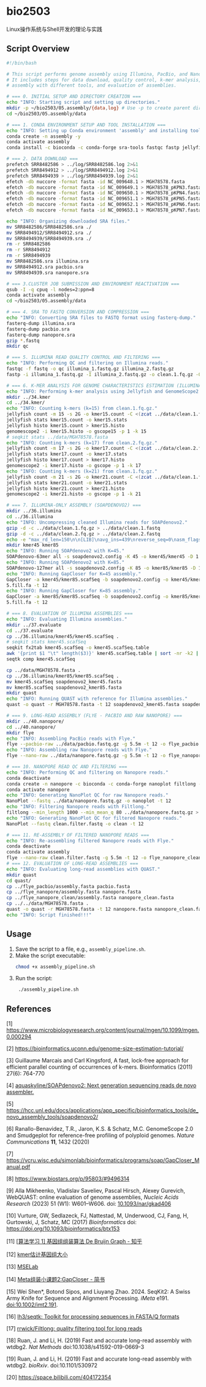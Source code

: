 # bio2503
Linux操作系统与Shell开发的理论与实践

## Script Overview

```bash
#!/bin/bash

# This script performs genome assembly using Illumina, PacBio, and Nanopore data.
# It includes steps for data download, quality control, k-mer analysis,
# assembly with different tools, and evaluation of assemblies.

# === 0. INITIAL SETUP AND DIRECTORY CREATION ===
echo "INFO: Starting script and setting up directories."
mkdir -p ~/bio2503/05.assembly/{data,log} # Use -p to create parent dirs if they don't exist and suppress errors if they do
cd ~/bio2503/05.assembly/data

# === 1. CONDA ENVIRONMENT SETUP AND TOOL INSTALLATION ===
echo "INFO: Setting up Conda environment 'assembly' and installing tools."
conda create -n assembly -y
conda activate assembly
conda install -c bioconda -c conda-forge sra-tools fastqc fastp jellyfish genomescope2 spades soapdenovo2 soapdenovo2-gapcloser seqkit seqtk quast flye

# === 2. DATA DOWNLOAD ===
prefetch SRR8482586 > ../log/SRR8482586.log 2>&1 
prefetch SRR8494912 > ../log/SRR8494912.log 2>&1 
prefetch SRR8494939 > ../log/SRR8494939.log 2>&1 
efetch -db nuccore -format fasta -id NC_009648.1 > MGH78578.fasta
efetch -db nuccore -format fasta -id NC_009649.1 > MGH78578_pKPN3.fasta
efetch -db nuccore -format fasta -id NC_009650.1 > MGH78578_pKPN4.fasta
efetch -db nuccore -format fasta -id NC_009651.1 > MGH78578_pKPN5.fasta
efetch -db nuccore -format fasta -id NC_009652.1 > MGH78578_pKPN6.fasta
efetch -db nuccore -format fasta -id NC_009653.1 > MGH78578_pKPN7.fasta

echo "INFO: Organizing downloaded SRA files."
mv SRR8482586/SRR8482586.sra ./
mv SRR8494912/SRR8494912.sra ./
mv SRR8494939/SRR8494939.sra ./
rm -r SRR8482586
rm -r SRR8494912
rm -r SRR8494939
mv SRR8482586.sra illumina.sra
mv SRR8494912.sra pacbio.sra
mv SRR8494939.sra nanopore.sra

# === 3.CLUSTER JOB SUBMISSION AND ENVIRONMENT REACTIVATION ===
qsub -I -q cpuq -l nodes=2:ppn=8
conda activate assembly
cd ~/bio2503/05.assembly/data

# === 4. SRA TO FASTQ CONVERSION AND COMPRESSION ===
echo "INFO: Converting SRA files to FASTQ format using fasterq-dump."
fasterq-dump illumina.sra
fasterq-dump pacbio.sra
fasterq-dump nanopore.sra
gzip *.fastq
mkdir qc

# === 5. ILLUMINA READ QUALITY CONTROL AND FILTERING ===
echo "INFO: Performing QC and filtering on Illumina reads."
fastqc -f fastq -o qc illumina_1.fastq.gz illumina_2.fastq.gz
fastp -i illumina_1.fastq.gz -I illumina_2.fastq.gz -o clean.1.fq.gz -O clean.2.fq.gz -D -z 4 -q 20 -u 30 -n 10 -f 20 -t 10 -F 20 -T 10 -h clean.html

# === 6. K-MER ANALYSIS FOR GENOME CHARACTERISTICS ESTIMATION (ILLUMINA) ===
echo "INFO: Performing k-mer analysis using Jellyfish and GenomeScope2."
mkdir ../34.kmer
cd ../34.kmer/
echo "INFO: Counting k-mers (k=15) from clean.1.fq.gz."
jellyfish count -m 15 -s 2G -o kmer15.count -C <(zcat ../data/clean.1.fq.gz) # 不支持压缩格式
jellyfish stats kmer15.count -o kmer15.stats
jellyfish histo kmer15.count > kmer15.histo
genomescope2 -i kmer15.histo -o gscope15 -p 1 -k 15
# seqkit stats ../data/MGH78578.fasta
echo "INFO: Counting k-mers (k=17) from clean.2.fq.gz."
jellyfish count -m 17 -s 2G -o kmer17.count -C <(zcat ../data/clean.2.fq.gz)
jellyfish stats kmer17.count -o kmer17.stats
jellyfish histo kmer17.count > kmer17.histo
genomescope2 -i kmer17.histo -o gscope -p 1 -k 17
echo "INFO: Counting k-mers (k=21) from clean.1.fq.gz."
jellyfish count -m 21 -s 2G -o kmer21.count -C <(zcat ../data/clean.1.fq.gz)
jellyfish stats kmer21.count -o kmer21.stats
jellyfish histo kmer21.count > kmer21.histo
genomescope2 -i kmer21.histo -o gscope -p 1 -k 21

# === 7. ILLUMINA-ONLY ASSEMBLY (SOAPDENOVO2) ===
mkdir ../36.illumina
cd ../36.illumina
echo "INFO: Uncompressing cleaned Illumina reads for SOAPdenovo2."
gzip -d -c ../data/clean.1.fq.gz > ../data/clean.1.fastq
gzip -d -c ../data/clean.2.fq.gz > ../data/clean.2.fastq
echo -e "max_rd_len=150\n\n[LIB]\navg_ins=439\nreverse_seq=0\nasm_flags=3\nrank=1\npair_num_cutoff=3\nq1=/full/path/clean.1.fastq\nq2=/full/path/clean.2.fastq" > soapdenovo2.config
mkdir kmer45 kmer85
echo "INFO: Running SOAPdenovo2 with K=45."
SOAPdenovo-63mer all -s soapdenovo2.config -K 45 -o kmer45/kmer45 -D 1 -d 1 -u 2 -p 16 > kmer45/kmer45.log 2>&1
echo "INFO: Running SOAPdenovo2 with K=85."
SOAPdenovo-127mer all -s soapdenovo2.config -K 85 -o kmer85/kmer85 -D 1 -d 1 -u 2 -p 16 > kmer85/kmer85.log 2>&1
echo "INFO: Running GapCloser for K=45 assembly."
GapCloser -a kmer45/kmer85.scafSeq -b soapdenovo2.config -o kmer45/kmer4
5.fill.fa -t 12
echo "INFO: Running GapCloser for K=85 assembly."
GapCloser -a kmer85/kmer85.scafSeq -b soapdenovo2.config -o kmer85/kmer8
5.fill.fa -t 12

# === 8. EVALUATION OF ILLUMINA ASSEMBLIES ===
echo "INFO: Evaluating Illumina assemblies."
mkdir ../37.evaluate
cd ../37.evaluate
cp ../36.illumina/kmer45/kmer45.scafSeq .
# seqkit stats kmer45.scafSeq
seqkit fx2tab kmer45.scafSeq -o kmer45.scafSeq.table
awk '{print $1 "\t" length($3)}' kmer45.scafSeq.table | sort -nr -k2 | head
seqtk comp kmer45.scafSeq

cp ../data/MGH78578.fasta .
cp ../36.illumina/kmer85/kmer85.scafSeq .
mv kmer45.scafSeq soapdenovo2_kmer45.fasta
mv kmer85.scafSeq soapdenovo2_kmer85.fasta
mkdir quast
echo "INFO: Running QUAST with reference for Illumina assemblies."
quast -o quast -r MGH78578.fasta -t 12 soapdenovo2_kmer45.fasta soapdenovo2_kmer85.fasta > quast/quast.log 2>&1

# === 9. LONG-READ ASSEMBLY (FLYE - PACBIO AND RAW NANOPORE) ===
mkdir ../40.nanopore/
cd ../40.nanopore/
mkdir flye
echo "INFO: Assembling PacBio reads with Flye."
flye --pacbio-raw ../data/pacbio.fastq.gz -g 5.5m -t 12 -o flye_pacbio > flye_pacbio.log 2>&1
echo "INFO: Assembling raw Nanopore reads with Flye."
flye --nano-raw ../data/nanopore.fastq.gz -g 5.5m -t 12 -o flye_nanopore > flye_nanopore.log 2>&1

# === 10. NANOPORE READ QC AND FILTERING ===
echo "INFO: Performing QC and filtering on Nanopore reads."
conda deactivate
conda create -n nanopore -c bioconda -c conda-forge nanoplot filtlong -y
conda activate nanopore
echo "INFO: Generating NanoPlot QC for raw Nanopore reads."
NanoPlot --fastq ../data/nanopore.fastq.gz -o nanoplot -t 12
echo "INFO: Filtering Nanopore reads with Filtlong."
filtlong --min_length 1000 --min_mean_q 80 ../data/nanopore.fastq.gz > clean.filter.fastq
echo "INFO: Generating NanoPlot QC for filtered Nanopore reads."
NanoPlot --fastq clean.filter.fastq -o clean -t 12

# === 11. RE-ASSEMBLY OF FILTERED NANOPORE READS ===
echo "INFO: Re-assembling filtered Nanopore reads with Flye."
conda deactivate
conda activate assembly
flye --nano-raw clean.filter.fastq -g 5.5m -t 12 -o flye_nanopore_clean > flye_nanopore_clean.log 2>&1
# === 12. EVALUATION OF LONG-READ ASSEMBLIES ===
echo "INFO: Evaluating long-read assemblies with QUAST."
mkdir quast
cd quast/
cp ../flye_pacbio/assembly.fasta pacbio.fasta
cp ../flye_nanopore/assembly.fasta nanopore.fasta
cp ../flye_nanopore_clean/assembly.fasta nanopore_clean.fasta
cp ../../data/MGH78578.fasta .
quast -o quast -r MGH78578.fasta -t 12 nanopore.fasta nanopore_clean.fasta pacbio.fasta > quast.log 2>&1
echo "INFO: Script finished!!!"
```
## Usage

1. Save the script to a file, e.g., `assembly_pipeline.sh`.
2. Make the script executable:
   ```bash
   chmod +x assembly_pipeline.sh
   ```
3. Run the script:
   ```bash
    ./assembly_pipeline.sh
    ```

## References
[1] https://www.microbiologyresearch.org/content/journal/mgen/10.1099/mgen.0.000294

[2] https://bioinformatics.uconn.edu/genome-size-estimation-tutorial/

[3] Guillaume Marcais and Carl Kingsford, A fast, lock-free approach for efficient parallel counting of occurrences of k-mers. Bioinformatics (2011) 27(6): 764-770

[4] [aquaskyline/SOAPdenovo2: Next generation sequencing reads de novo assembler.](https://github.com/aquaskyline/SOAPdenovo2)

[5] https://hcc.unl.edu/docs/applications/app_specific/bioinformatics_tools/de_novo_assembly_tools/soapdenovo2/

[6] Ranallo-Benavidez, T.R., Jaron, K.S. & Schatz, M.C. GenomeScope 2.0 and Smudgeplot for reference-free profiling of polyploid genomes. *Nature Communications* **11**, 1432 (2020)

[7] https://vcru.wisc.edu/simonlab/bioinformatics/programs/soap/GapCloser_Manual.pdf

[8] https://www.biostars.org/p/95803/#9496314

[9] Alla Mikheenko, Vladislav Saveliev, Pascal Hirsch, Alexey Gurevich, WebQUAST: online evaluation of genome assemblies, *Nucleic Acids Research* (2023) 51 (W1): W601–W606. doi: [10.1093/nar/gkad406](http://dx.doi.org/10.1093/nar/gkad406)

[10] Vurture, GW, Sedlazeck, FJ, Nattestad, M, Underwood, CJ, Fang, H, Gurtowski, J, Schatz, MC (2017) *Bioinformatics* doi: https://doi.org/10.1093/bioinformatics/btx153

[11] [[算法学习 1\] 基因组组装算法 De Bruijn Graph - 知乎](https://zhuanlan.zhihu.com/p/57177938)

[12] [kmer估计基因组大小](https://www.dxy.cn/bbs/newweb/pc/post/46489294)

[13] [MSELab](http://47.57.89.98/detail/25/)

[14] [Meta组装小课题2:GapCloser - 简书](https://www.jianshu.com/p/8cf8b961afbf)

[15] Wei Shen*, Botond Sipos, and Liuyang Zhao. 2024. SeqKit2: A Swiss Army Knife for Sequence and Alignment Processing. *iMeta* e191. [doi:10.1002/imt2.191](https://doi.org/10.1002/imt2.191).

[16] [lh3/seqtk: Toolkit for processing sequences in FASTA/Q formats](https://github.com/lh3/seqtk)

[17] [rrwick/Filtlong: quality filtering tool for long reads](https://github.com/rrwick/Filtlong)

[18] Ruan, J. and Li, H. (2019) Fast and accurate long-read assembly with wtdbg2. *Nat Methods* doi:10.1038/s41592-019-0669-3

[19] Ruan, J. and Li, H. (2019) Fast and accurate long-read assembly with wtdbg2. *bioRxiv*. doi:10.1101/530972

[20] https://space.bilibili.com/404172354